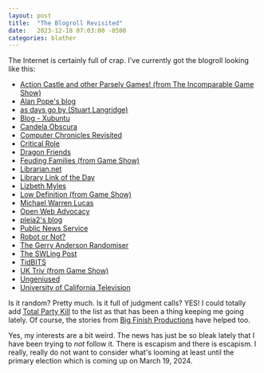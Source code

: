 ```yaml
---
layout: post
title:  "The Blogroll Revisited"
date:   2023-12-18 07:03:00 -0500
categories: blather
---
```

The Internet is certainly full of crap.  I've currently got the blogroll looking like this:

* [Action Castle and other Parsely Games! (from The Incomparable Game Show)](https://www.theincomparable.com/gameshow/actioncastle/)
* [Alan Pope's blog](https://popey.com/blog/)
* [as days go by (Stuart Langridge)](https://www.kryogenix.org/days/)
* [Blog - Xubuntu](https://xubuntu.org/)
* [Candela Obscura](https://critrole.com/shows/candela-obscura/)  
* [Computer Chronicles Revisited](https://smoliva.blog/)
* [Critical Role](https://critrole.com/)  
* [Dragon Friends](https://thedragonfriends.com/)
* [Feuding Families (from Game Show)](https://www.theincomparable.com/gameshow/feud/)
* [Librarian.net](https://www.librarian.net/)
* [Library Link of the Day](https://www.tk421.net/librarylink/)
* [Lizbeth Myles](https://lmmyles.com/)
* [Low Definition (from Game Show)](https://www.theincomparable.com/gameshow/lowdef/)
* [Michael Warren Lucas](https://mwl.io/)
* [Open Web Advocacy](https://open-web-advocacy.org/)
* [pleia2's blog](https://princessleia.com/journal)
* [Public News Service](https://www.publicnewsservice.org/)
* [Robot or Not?](https://www.theincomparable.com/robot/)
* [The Gerry Anderson Randomiser](https://gerry-anderson-randomiser.captivate.fm)
* [The SWLing Post](https://swling.com/blog)
* [TidBITS](https://tidbits.com/)
* [UK Triv (from Game Show)](https://www.theincomparable.com/gameshow/uktriv/)
* [Ungeniused](https://www.relay.fm/ungeniused)  
* [University of California Television](http://www.uctv.tv)  

Is it random?  Pretty much.  Is it full of judgment calls?  YES!  I could totally add [Total Party Kill](http://totalkill.party/) to the list as that has been a thing keeping me going lately.  Of course, the stories from [Big Finish Productions](https://www.bigfinish.com/) have helped too.

Yes, my interests are a bit weird.  The news has just be so bleak lately that I have been trying to *not* follow it.  There is escapism and there is escapism.  I really, really do not want to consider what's looming at least until the primary election which is coming up on March 19, 2024.
